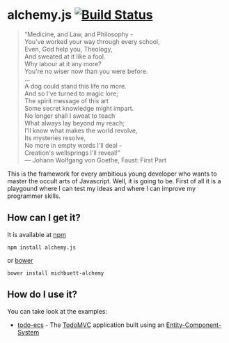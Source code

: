 # alchemy.js [![Build Status](https://travis-ci.org/michbuett/alchemy.js.svg?branch=master)](https://travis-ci.org/michbuett/alchemy.js)

> “Medicine, and Law, and Philosophy -  
You've worked your way through every school,  
Even, God help you, Theology,  
And sweated at it like a fool.   
Why labour at it any more?  
You're no wiser now than you were before.  
...  
A dog could stand this life no more.  
And so I've turned to magic lore;  
The spirit message of this art  
Some secret knowledge might impart.  
No longer shall I sweat to teach   
What always lay beyond my reach;   
I'll know what makes the world revolve,  
Its mysteries resolve,  
No more in empty words I'll deal -  
Creation's wellsprings I'll reveal!”   
  ― Johann Wolfgang von Goethe, Faust: First Part

This is the framework for every ambitious young developer who wants to master the occult arts of Javascript.
Well, it is going to be. First of all it is a playgound where I can test my ideas and where I can improve my
programmer skills.


## How can I get it?
It is available at [npm](https://www.npmjs.com/package/alchemy.js)
```
npm install alchemy.js
```
or [bower](http://bower.io/)
```
bower install michbuett-alchemy
```


## How do I use it?
You can take look at the examples:
- [todo-ecs](https://github.com/michbuett/todo-ecs) - The [TodoMVC](http://todomvc.com/) application built using an [Entity-Component-System](http://entity-systems.wikidot.com/)
